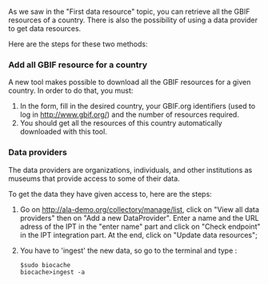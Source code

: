 As we saw in the "First data resource" topic, you can retrieve all the GBIF resources of a country.
There is also the possibility of using a data provider to get data resources.

Here are the steps for these two methods:

### Add all GBIF resource for a country ###

A new tool makes possible to download all the GBIF resources for a given country. In order to do that, you must:

1. In the form, fill in the desired country, your GBIF.org identifiers (used to log in http://www.gbif.org/) and the number of resources required.
1. You should get all the resources of this country automatically downloaded with this tool.

### Data providers ###

The data providers are organizations, individuals, and other institutions as museums that provide access to some of their data.

To get the data they have given access to, here are the steps:

1. Go on http://ala-demo.org/collectory/manage/list, click on "View all data providers" then on "Add a new DataProvider". Enter a name and the URL adress of the IPT in the "enter name" part and click on "Check endpoint" in the IPT integration part.
At the end, click on "Update data resources";

1. You have to 'ingest' the new data, so go to the terminal and type :  

	`$sudo biocache`   
	`biocache>ingest -a `